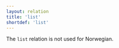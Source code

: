 ```yaml
---
layout: relation
title: 'list'
shortdef: 'list'
---
```


The `list` relation is not used for Norwegian.
<!-- Interlanguage links updated Út zář 29 18:41:25 CEST 2020 -->
